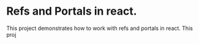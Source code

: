 # Refs and Portals in react.

This project demonstrates how to work with refs and portals in react.
This proj